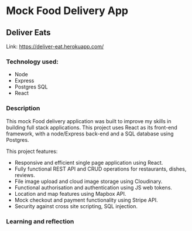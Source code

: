# Mock Food Delivery App 

## Deliver Eats

Link: https://deliver-eat.herokuapp.com/

### Technology used:

- Node
- Express
- Postgres SQL
- React

### Description

This mock Food delivery application was built to improve my skills in building full stack applications.
This project uses React as its front-end framework, with a node/Express back-end and a SQL database using Postgres.

This project features:

- Responsive and efficient single page application using React.
- Fully functional REST API and CRUD operations for restaurants, dishes, reviews.
- File image upload and cloud image storage using Cloudinary.
- Functional authorisation and authentication using JS web tokens. 
- Location and map features using Mapbox API.
- Mock checkout and payment functionality using Stripe API.
- Security against cross site scripting, SQL injection.

### Learning and reflection



